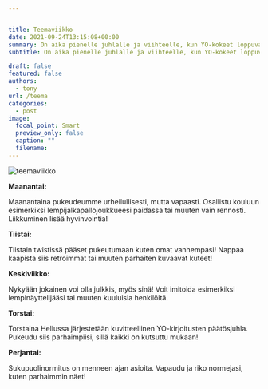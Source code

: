 ```yaml
---


title: Teemaviikko
date: 2021-09-24T13:15:08+00:00
summary: On aika pienelle juhlalle ja viihteelle, kun YO-kokeet loppuvat ja perinteinen arviointiviikko alkaa! Teemaviikkona OPKH on määritellyt jokaiselle päivälle omat pukukoodinsa.
subtitle: On aika pienelle juhlalle ja viihteelle, kun YO-kokeet loppuvat ja perinteinen arviointiviikko alkaa! Teemaviikkona OPKH on määritellyt jokaiselle päivälle omat pukukoodinsa. Osallistu jos uskallat. 😉

draft: false
featured: false
authors:
  - tony
url: /teema
categories:
  - post
image:
  focal_point: Smart
  preview_only: false
  caption: ""
  filename: 
---
```


![teemaviikko](teema.jpeg)

**Maanantai:**

Maanantaina pukeudeumme urheilullisesti, mutta vapaasti. Osallistu kouluun esimerkiksi lempijalkapallojoukkueesi paidassa tai muuten vain rennosti. Liikkuminen lisää hyvinvointia!

**Tiistai:**

Tiistain twistissä pääset pukeutumaan kuten omat vanhempasi! Nappaa kaapista siis retroimmat tai muuten parhaiten kuvaavat kuteet!

**Keskiviikko:**

Nykyään jokainen voi olla julkkis, myös sinä! Voit imitoida esimerkiksi lempinäyttelijääsi tai muuten kuuluisia henkilöitä.

**Torstai:**

Torstaina Hellussa järjestetään kuvitteellinen YO-kirjoitusten päätösjuhla. Pukeudu siis parhaimpiisi, sillä kaikki on kutsuttu mukaan!

**Perjantai:**

Sukupuolinormitus on menneen ajan asioita. Vapaudu ja riko normejasi, kuten parhaimmin näet!

